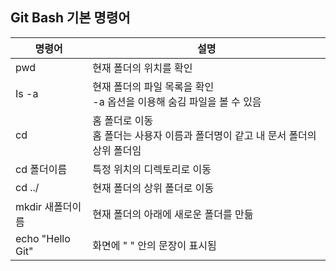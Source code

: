 ## Git Bash 기본 명령어

명령어 | 설명
---|---
pwd | 현재 폴더의 위치를 확인
Is -a | 현재 폴더의 파일 목록을 확인 <br /> -a 옵션을 이용해 숨김 파일을 볼 수 있음
cd | 홈 폴더로 이동 <br /> 홈 폴더는 사용자 이름과 폴더명이 같고 내 문서 폴더의 상위 폴더임
cd 폴더이름 | 특정 위치의 디렉토리로 이동
cd ../ | 현재 폴더의 상위 폴더로 이동
mkdir 새폴더이름 | 현재 폴더의 아래에 새로운 폴더를 만듦
echo "Hello Git" | 화면에  " " 안의 문장이 표시됨